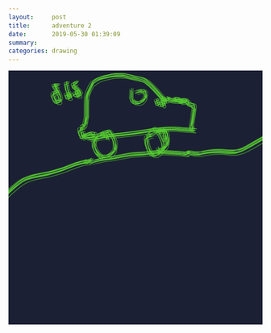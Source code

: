 ```yaml
---
layout:     post
title:      adventure 2
date:       2019-05-30 01:39:09
summary:    
categories: drawing
---
```

![adventure 2](/images/diary/adventure-2.png ".")
